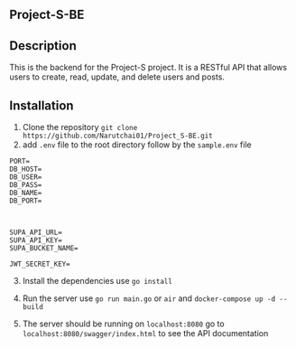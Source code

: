 ## Project-S-BE

## Description

This is the backend for the Project-S project. It is a RESTful API that allows users to create, read, update, and delete users and posts.

## Installation

1. Clone the repository
   `git clone https://github.com/Narutchai01/Project_S-BE.git`
2. add `.env` file to the root directory follow by the `sample.env` file

```
PORT=
DB_HOST=
DB_USER=
DB_PASS=
DB_NAME=
DB_PORT=



SUPA_API_URL=
SUPA_API_KEY=
SUPA_BUCKET_NAME=

JWT_SECRET_KEY=
```

3. Install the dependencies
   use `go install`

4. Run the server
   use `go run main.go` or `air` and `docker-compose up -d --build`

5. The server should be running on `localhost:8080`
go to `localhost:8080/swagger/index.html` to see the API documentation
